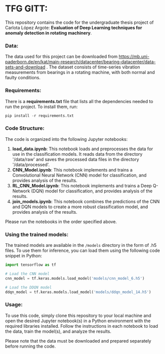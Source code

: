# TFG GITT:

This repository contains the code for the undergraduate thesis project of Carlota López Argote: **Evaluation of Deep Learning techniques for anomaly detection in rotating machinery**.

### Data:
The data used for this project can be downloaded from https://mb.uni-paderborn.de/en/kat/main-research/datacenter/bearing-datacenter/data-sets-and-download
. The dataset consists of time-series vibration measurements from bearings in a rotating machine, with both normal and faulty conditions.

### Requirements:
There is a **requirements.txt** file that lists all the dependencies needed to run the project. To install them, run:

```python
pip install -r requirements.txt
```

### Code Structure:
The code is organized into the following Jupyter notebooks:

1. **load_data.ipynb**: This notebook loads and preprocesses the data for use in the classification models. It reads data from the directory '/data/raw' and saves the processed data files in the directory '/data/processed'.
2. **CNN_Model.ipynb**: This notebook implements and trains a Convolutional Neural Network (CNN) model for classification, and provides analysis of the results.
3. **RL_CNN_Model.ipynb**: This notebook implements and trains a Deep Q-Network (DQN) model for classification, and provides analysis of the results.
4. **join_models.ipynb**: This notebook combines the predictions of the CNN and DQN models to create a more robust classification model, and provides analysis of the results.

Please run the notebooks in the order specified above.

### Using the trained models:
The trained models are available in the `/models` directory in the form of .h5 files. To use them for inference, you can load them using the following code snippet in Python:

```python
import tensorflow as tf

# Load the CNN model
cnn_model = tf.keras.models.load_model('models/cnn_model_6.h5')

# Load the DDQN model
ddqn_model = tf.keras.models.load_model('models/ddqn_model_14.h5')
```

### Usage:
To use this code, simply clone this repository to your local machine and open the desired Jupyter notebook(s) in a Python environment with the required libraries installed. Follow the instructions in each notebook to load the data, train the model(s), and analyze the results.

Please note that the data must be downloaded and prepared separately before running the code.
